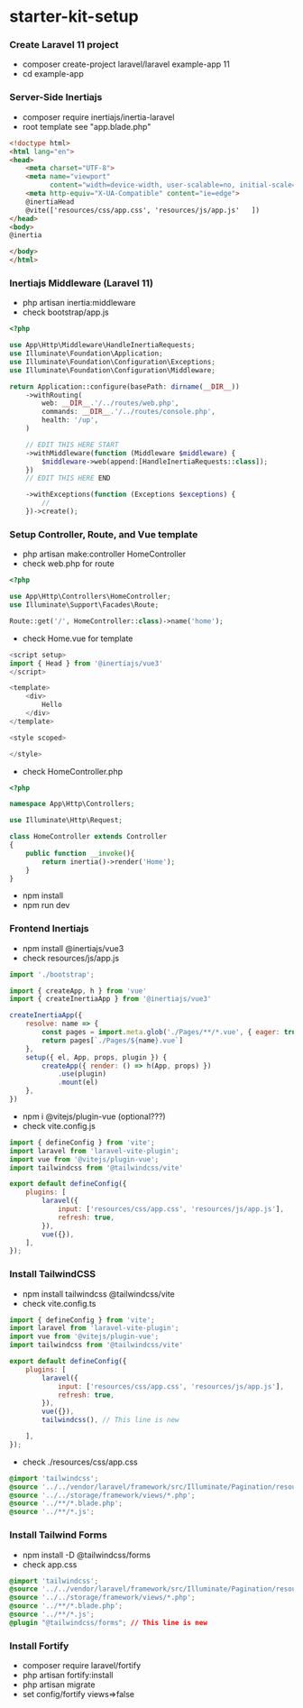 # starter-kit-setup

### Create Laravel 11 project
- composer create-project laravel/laravel example-app 11
- cd example-app

### Server-Side Inertiajs
- composer require inertiajs/inertia-laravel
- root template see "app.blade.php"
```html
<!doctype html>
<html lang="en">
<head>
    <meta charset="UTF-8">
    <meta name="viewport"
          content="width=device-width, user-scalable=no, initial-scale=1.0, maximum-scale=1.0, minimum-scale=1.0">
    <meta http-equiv="X-UA-Compatible" content="ie=edge">
    @inertiaHead
    @vite(['resources/css/app.css', 'resources/js/app.js'   ])
</head>
<body>
@inertia

</body>
</html>
```

### Inertiajs Middleware (Laravel 11)
- php artisan inertia:middleware
- check bootstrap/app.js

```php
<?php

use App\Http\Middleware\HandleInertiaRequests;
use Illuminate\Foundation\Application;
use Illuminate\Foundation\Configuration\Exceptions;
use Illuminate\Foundation\Configuration\Middleware;

return Application::configure(basePath: dirname(__DIR__))
    ->withRouting(
        web: __DIR__.'/../routes/web.php',
        commands: __DIR__.'/../routes/console.php',
        health: '/up',
    )

    // EDIT THIS HERE START
    ->withMiddleware(function (Middleware $middleware) {
        $middleware->web(append:[HandleInertiaRequests::class]);
    })
    // EDIT THIS HERE END

    ->withExceptions(function (Exceptions $exceptions) {
        //
    })->create();
```

### Setup Controller, Route, and Vue template
- php artisan make:controller HomeController
- check web.php for route
```php
<?php

use App\Http\Controllers\HomeController;
use Illuminate\Support\Facades\Route;

Route::get('/', HomeController::class)->name('home');
```
- check Home.vue for template
```javascript
<script setup>
import { Head } from '@inertiajs/vue3'
</script>

<template>
    <div>
        Hello
    </div>
</template>

<style scoped>

</style>

```
- check HomeController.php
```php
<?php

namespace App\Http\Controllers;

use Illuminate\Http\Request;

class HomeController extends Controller
{
    public function __invoke(){
        return inertia()->render('Home');
    }
}
```
- npm install
- npm run dev

### Frontend Inertiajs
- npm install @inertiajs/vue3
- check resources/js/app.js
```javascript
import './bootstrap';

import { createApp, h } from 'vue'
import { createInertiaApp } from '@inertiajs/vue3'

createInertiaApp({
    resolve: name => {
        const pages = import.meta.glob('./Pages/**/*.vue', { eager: true })
        return pages[`./Pages/${name}.vue`]
    },
    setup({ el, App, props, plugin }) {
        createApp({ render: () => h(App, props) })
            .use(plugin)
            .mount(el)
    },
})
```
- npm i @vitejs/plugin-vue (optional???)
- check vite.config.js
```javascript
import { defineConfig } from 'vite';
import laravel from 'laravel-vite-plugin';
import vue from '@vitejs/plugin-vue';
import tailwindcss from '@tailwindcss/vite'

export default defineConfig({
    plugins: [
        laravel({
            input: ['resources/css/app.css', 'resources/js/app.js'],
            refresh: true,
        }),
        vue({}),
    ],
});
```

### Install TailwindCSS
- npm install tailwindcss @tailwindcss/vite
- check vite.config.ts
```javascript
import { defineConfig } from 'vite';
import laravel from 'laravel-vite-plugin';
import vue from '@vitejs/plugin-vue';
import tailwindcss from '@tailwindcss/vite'

export default defineConfig({
    plugins: [
        laravel({
            input: ['resources/css/app.css', 'resources/js/app.js'],
            refresh: true,
        }),
        vue({}),
        tailwindcss(), // This line is new

    ],
});
```
- check ./resources/css/app.css
```css
@import 'tailwindcss';
@source '../../vendor/laravel/framework/src/Illuminate/Pagination/resources/views/*.blade.php';
@source '../../storage/framework/views/*.php';
@source '../**/*.blade.php';
@source '../**/*.js';
``` 

### Install Tailwind Forms
- npm install -D @tailwindcss/forms
- check app.css
```css
@import 'tailwindcss';
@source '../../vendor/laravel/framework/src/Illuminate/Pagination/resources/views/*.blade.php';
@source '../../storage/framework/views/*.php';
@source '../**/*.blade.php';
@source '../**/*.js';
@plugin "@tailwindcss/forms"; // This line is new
```

### Install Fortify
- composer require laravel/fortify
- php artisan fortify:install
- php artisan migrate
- set config/fortify views=>false

  
